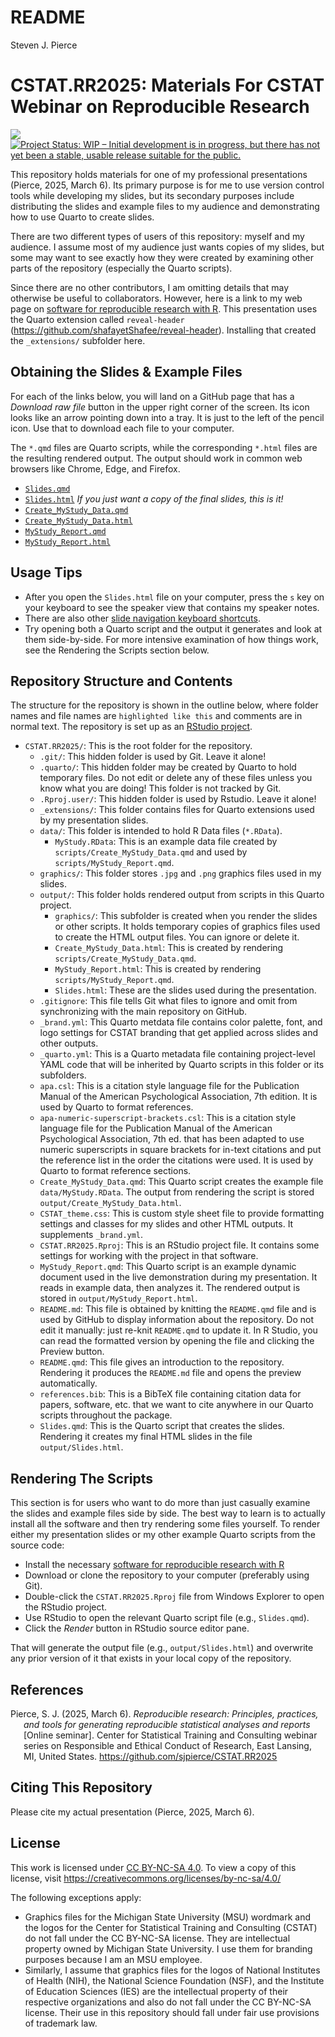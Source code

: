 # README
Steven J. Pierce

<!-- README.md is generated from README.Rmd. Please edit that file -->

# CSTAT.RR2025: Materials For CSTAT Webinar on Reproducible Research

<!-- badges: start -->

[![](https://img.shields.io/badge/lifecycle-experimental-orange.svg)](https://lifecycle.r-lib.org/articles/stages.html#experimental)
[![Project Status: WIP – Initial development is in progress, but there
has not yet been a stable, usable release suitable for the
public.](https://www.repostatus.org/badges/latest/wip.svg)](https://www.repostatus.org/#wip)
<!-- badges: end -->

This repository holds materials for one of my professional presentations
(Pierce, 2025, March 6). Its primary purpose is for me to use version
control tools while developing my slides, but its secondary purposes
include distributing the slides and example files to my audience and
demonstrating how to use Quarto to create slides.

There are two different types of users of this repository: myself and my
audience. I assume most of my audience just wants copies of my slides,
but some may want to see exactly how they were created by examining
other parts of the repository (especially the Quarto scripts).

Since there are no other contributors, I am omitting details that may
otherwise be useful to collaborators. However, here is a link to my web
page on [software for reproducible research with
R](https://sjpierce.github.io/rr_software.html). This presentation uses
the Quarto extension called `reveal-header`
(https://github.com/shafayetShafee/reveal-header). Installing that
created the `_extensions/` subfolder here.

## Obtaining the Slides & Example Files

For each of the links below, you will land on a GitHub page that has a
*Download raw file* button in the upper right corner of the screen. Its
icon looks like an arrow pointing down into a tray. It is just to the
left of the pencil icon. Use that to download each file to your
computer.

The `*.qmd` files are Quarto scripts, while the corresponding `*.html`
files are the resulting rendered output. The output should work in
common web browsers like Chrome, Edge, and Firefox.

- [`Slides.qmd`](https://github.com/sjpierce/CSTAT.RR2025/blob/main/Slides.qmd)  
- [`Slides.html`](https://github.com/sjpierce/CSTAT.RR2025/blob/main/output/Slides.html)
  *If you just want a copy of the final slides, this is it!*
- [`Create_MyStudy_Data.qmd`](https://github.com/sjpierce/CSTAT.RR2025/blob/main/Create_MyStudy_Data.qmd)
- [`Create_MyStudy_Data.html`](https://github.com/sjpierce/CSTAT.RR2025/blob/main/output/Create_MyStudy_Data.html)
- [`MyStudy_Report.qmd`](https://github.com/sjpierce/CSTAT.RR2025/blob/main/MyStudy_Report.qmd)
- [`MyStudy_Report.html`](https://github.com/sjpierce/CSTAT.RR2025/blob/main/output/MyStudy_Report.html)

## Usage Tips

- After you open the `Slides.html` file on your computer, press the `s`
  key on your keyboard to see the speaker view that contains my speaker
  notes.
- There are also other [slide navigation keyboard
  shortcuts](https://quarto.org/docs/presentations/revealjs/presenting.html).
- Try opening both a Quarto script and the output it generates and look
  at them side-by-side. For more intensive examination of how things
  work, see the Rendering the Scripts section below.

## Repository Structure and Contents

The structure for the repository is shown in the outline below, where
folder names and file names are `highlighted like this` and comments are
in normal text. The repository is set up as an [RStudio
project](https://support.rstudio.com/hc/en-us/articles/200526207-Using-RStudio-Projects).

- `CSTAT.RR2025/`: This is the root folder for the repository.
  - `.git/`: This hidden folder is used by Git. Leave it alone!
  - `.quarto/`: This hidden folder may be created by Quarto to hold
    temporary files. Do not edit or delete any of these files unless you
    know what you are doing! This folder is not tracked by Git.
  - `.Rproj.user/`: This hidden folder is used by Rstudio. Leave it
    alone!
  - `_extensions/`: This folder contains files for Quarto extensions
    used by my presentation slides.
  - `data/`: This folder is intended to hold R Data files (`*.RData`).
    - `MyStudy.RData`: This is an example data file created by
      `scripts/Create_MyStudy_Data.qmd` and used by
      `scripts/MyStudy_Report.qmd`.
  - `graphics/`: This folder stores `.jpg` and `.png` graphics files
    used in my slides.
  - `output/`: This folder holds rendered output from scripts in this
    Quarto project.
    - `graphics/`: This subfolder is created when you render the slides
      or other scripts. It holds temporary copies of graphics files used
      to create the HTML output files. You can ignore or delete it.
    - `Create_MyStudy_Data.html`: This is created by rendering
      `scripts/Create_MyStudy_Data.qmd`.
    - `MyStudy_Report.html`: This is created by rendering
      `scripts/MyStudy_Report.qmd`.
    - `Slides.html`: These are the slides used during the presentation.
  - `.gitignore`: This file tells Git what files to ignore and omit from
    synchronizing with the main repository on GitHub.
  - `_brand.yml`: This Quarto metdata file contains color palette, font,
    and logo settings for CSTAT branding that get applied across slides
    and other outputs.  
  - `_quarto.yml`: This is a Quarto metadata file containing
    project-level YAML code that will be inherited by Quarto scripts in
    this folder or its subfolders.  
  - `apa.csl`: This is a citation style language file for the
    Publication Manual of the American Psychological Association, 7th
    edition. It is used by Quarto to format references.
  - `apa-numeric-superscript-brackets.csl`: This is a citation style
    language file for the Publication Manual of the American
    Psychological Association, 7th ed. that has been adapted to use
    numeric superscripts in square brackets for in-text citations and
    put the reference list in the order the citations were used. It is
    used by Quarto to format reference sections.
  - `Create_MyStudy_Data.qmd`: This Quarto script creates the example
    file `data/MyStudy.RData`. The output from rendering the script is
    stored `output/Create_MyStudy_Data.html`.
  - `CSTAT_theme.css`: This is custom style sheet file to provide
    formatting settings and classes for my slides and other HTML
    outputs. It supplements `_brand.yml`.
  - `CSTAT.RR2025.Rproj`: This is an RStudio project file. It contains
    some settings for working with the project in that software.
  - `MyStudy_Report.qmd`: This Quarto script is an example dynamic
    document used in the live demonstration during my presentation. It
    reads in example data, then analyzes it. The rendered output is
    stored in `output/MyStudy_Report.html`.
  - `README.md`: This file is obtained by knitting the `README.qmd` file
    and is used by GitHub to display information about the repository.
    Do not edit it manually: just re-knit `README.qmd` to update it. In
    R Studio, you can read the formatted version by opening the file and
    clicking the Preview button.
  - `README.qmd`: This file gives an introduction to the repository.
    Rendering it produces the `README.md` file and opens the preview
    automatically.
  - `references.bib`: This is a BibTeX file containing citation data for
    papers, software, etc. that we want to cite anywhere in our Quarto
    scripts throughout the package.
  - `Slides.qmd`: This is the Quarto script that creates the slides.
    Rendering it creates my final HTML slides in the file
    `output/Slides.html`.

## Rendering The Scripts

This section is for users who want to do more than just casually examine
the slides and example files side by side. The best way to learn is to
actually install all the software and then try rendering some files
yourself. To render either my presentation slides or my other example
Quarto scripts from the source code:

- Install the necessary [software for reproducible research with
  R](https://sjpierce.github.io/rr_software.html)
- Download or clone the repository to your computer (preferably using
  Git).
- Double-click the `CSTAT.RR2025.Rproj` file from Windows Explorer to
  open the RStudio project.
- Use RStudio to open the relevant Quarto script file (e.g.,
  `Slides.qmd`).
- Click the *Render* button in RStudio source editor pane.

That will generate the output file (e.g., `output/Slides.html`) and
overwrite any prior version of it that exists in your local copy of the
repository.

## References

<div id="refs" class="references csl-bib-body hanging-indent"
entry-spacing="0" line-spacing="2">

<div id="ref-Pierce-RN8692" class="csl-entry">

Pierce, S. J. (2025, March 6). *Reproducible research: Principles,
practices, and tools for generating reproducible statistical analyses
and reports* \[Online seminar\]. Center for Statistical Training and
Consulting webinar series on Responsible and Ethical Conduct of
Research, East Lansing, MI, United States.
<https://github.com/sjpierce/CSTAT.RR2025>

</div>

</div>

## Citing This Repository

Please cite my actual presentation (Pierce, 2025, March 6).

## License

This work is licensed under [CC BY-NC-SA
4.0](https://creativecommons.org/licenses/by-nc-sa/4.0/?ref=chooser-v1).
To view a copy of this license, visit
<https://creativecommons.org/licenses/by-nc-sa/4.0/>

The following exceptions apply:

- Graphics files for the Michigan State University (MSU) wordmark and
  the logos for the Center for Statistical Training and Consulting
  (CSTAT) do not fall under the CC BY-NC-SA license. They are
  intellectual property owned by Michigan State University. I use them
  for branding purposes because I am an MSU employee.
- Similarly, I assume that graphics files for the logos of National
  Institutes of Health (NIH), the National Science Foundation (NSF), and
  the Institute of Education Sciences (IES) are the intellectual
  property of their respective organizations and also do not fall under
  the CC BY-NC-SA license. Their use in this repository should fall
  under fair use provisions of trademark law.
